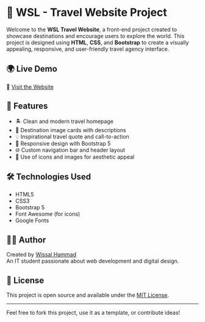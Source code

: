 
# 🌴 WSL - Travel Website Project

Welcome to the **WSL Travel Website**, a front-end project created to showcase destinations and encourage users to explore the world. This project is designed using **HTML**, **CSS**, and **Bootstrap** to create a visually appealing, responsive, and user-friendly travel agency interface.

## 🌍 Live Demo
🔗 [Visit the Website](https://hammadwissal.github.io/Fwebsite/WSL.html)

## 📌 Features

- 🏝️ Clean and modern travel homepage
- 📸 Destination image cards with descriptions
- 💡 Inspirational travel quote and call-to-action
- 📱 Responsive design with Bootstrap 5
- 🌐 Custom navigation bar and header layout
- 🎨 Use of icons and images for aesthetic appeal

## 🛠️ Technologies Used

- HTML5
- CSS3
- Bootstrap 5
- Font Awesome (for icons)
- Google Fonts


## 🙋‍♀️ Author

Created by [Wissal Hammad](https://github.com/HammadWissal)  
An IT student passionate about web development and digital design.

## 📜 License

This project is open source and available under the [MIT License](LICENSE).

---

Feel free to fork this project, use it as a template, or contribute ideas!
